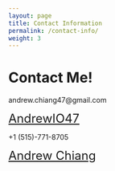 ```yaml
---
layout: page
title: Contact Information
permalink: /contact-info/
weight: 3
---
```


# **Contact Me!**

<div class="email-container">
  <i class="fas fa-envelope fa-3x"></i> <!-- Email icon -->
  <p class="email">andrew.chiang47@gmail.com</p>
</div>

<div class="github-container">
  <i class="fab fa-github fa-4x"></i> <!-- GitHub icon -->
  <p class="github">
    <a href="https://github.com/AndrewIO47" style="font-size: 24px;">
      AndrewIO47 <!-- Your GitHub username -->
    </a>
  </p>
</div>

<div class="phone-container">
  <i class="fas fa-phone fa-3x"></i> <!-- Phone icon -->
  <p class="phone">+1 (515)-771-8705</p>
</div>

<div class="linkedin-container">
  <i class="fab fa-linkedin fa-4x"></i> <!-- LinkedIn icon -->
  <p class="linkedin">
    <a href="https://www.linkedin.com/in/andrew-chiang-053711207/" style="font-size: 24px;">
      Andrew Chiang
    </a>
  </p>
</div>


<link rel="stylesheet" href="_sass/_contact-me.scss">